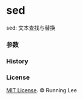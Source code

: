 # sed

sed: 文本查找与替换

### 参数


### History




### License

[MIT License](https://opensource.org/licenses/mit-license.html). © Running Lee